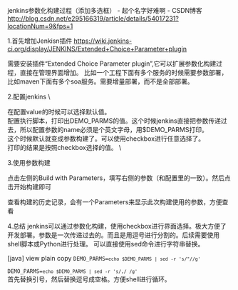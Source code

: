 

jenkins参数化构建过程（添加多选框） - 起个名字好难啊 - CSDN博客 
http://blog.csdn.net/e295166319/article/details/54017231?locationNum=9&fps=1


1.首先增加Jenkisn插件
https://wiki.jenkins-ci.org/display/JENKINS/Extended+Choice+Parameter+plugin 

需要安装插件“Extended Choice Parameter plugin”,它可以扩展参数化构建过程，直接在管理界面增加。 
比如一个工程下面有多个服务的时候需要参数部署，比如maven下面有多个soa服务。需要增量部署，而不是全部部署。

2.配置jenkins
\

在配置value的时候可以选择默认值。 
\
配置执行脚本，打印出DEMO_PARMS的值。这个时候jenkins直接把参数传递过去，所以配置参数的name必须是个英文字母，用$DEMO_PARMS打印。 
\
这个时候默认就变成参数构建了。可以使用checkbox进行任意选择了。 
\
打印的结果是按照checkbox选择的值。 
\



3.使用参数构建

点击左侧的Build with Parameters，填写右侧的参数（和配置里的一致）。然后点击开始构建即可


查看构建的历史记录，会有一个Parameters来显示此次构建使用的参数，方便查看


4.总结
jenkins可以通过参数化构建，使用checkbox进行界面选择。极大方便了开发部署。参数是一次传递过去的。而且是用逗号进行分割的。后续需要使用shell脚本或Python进行处理。 
可以直接使用sed命令进行字符串替换。

[java] view plain copy
<code class=" hljs bash">DEMO_PARMS=`echo $DEMO_PARMS | sed -r 's/"//g'`  
DEMO_PARMS=`echo $DEMO_PARMS | sed -r 's/,/ /g'`</code>  
首先替换引号，然后替换逗号成空格。方便shell进行循环。